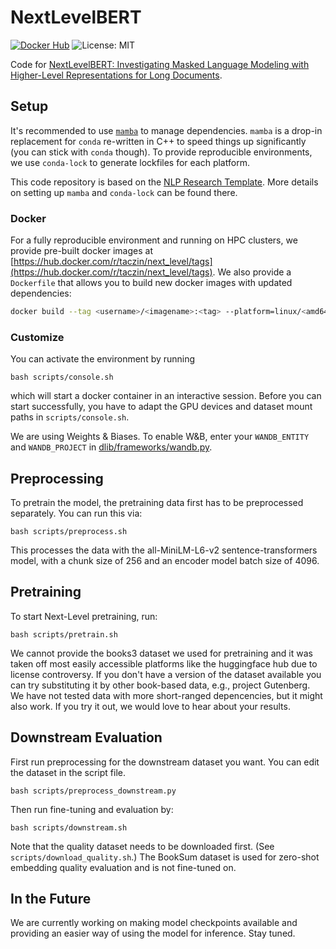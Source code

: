 # NextLevelBERT

[![Docker Hub](https://img.shields.io/docker/v/konstantinjdobler/nlp-research-template/torch2.0.0-cuda11.8?color=blue&label=docker&logo=docker)](https://hub.docker.com/repository/docker/taczin/next_level/tags) ![License: MIT](https://img.shields.io/github/license/konstantinjdobler/nlp-research-template?color=green)

Code for [NextLevelBERT: Investigating Masked Language Modeling with Higher-Level Representations for Long Documents](https://pages.github.com/](https://arxiv.org/abs/2402.17682)https://arxiv.org/abs/2402.17682). 

## Setup
It's recommended to use [`mamba`](https://github.com/mamba-org/mamba) to manage dependencies. `mamba` is a drop-in replacement for `conda` re-written in C++ to speed things up significantly (you can stick with `conda` though). To provide reproducible environments, we use `conda-lock` to generate lockfiles for each platform.

This code repository is based on the [NLP Research Template](https://github.com/konstantinjdobler/nlp-research-template). More details on setting up `mamba` and `conda-lock` can be found there.

### Docker

For a fully reproducible environment and running on HPC clusters, we provide pre-built docker images at [https://hub.docker.com/r/taczin/next_level/tags](https://hub.docker.com/r/taczin/next_level/tags). We also provide a `Dockerfile` that allows you to build new docker images with updated dependencies:

```bash
docker build --tag <username>/<imagename>:<tag> --platform=linux/<amd64/ppc64le> .
```

### Customize
You can activate the environment by running 
```
bash scripts/console.sh
```
which will start a docker container in an interactive session.
Before you can start successfully, you have to adapt the GPU devices and dataset mount paths in `scripts/console.sh`.

We are using Weights & Biases. To enable W&B, enter your `WANDB_ENTITY` and `WANDB_PROJECT` in [dlib/frameworks/wandb.py](dlib/frameworks/wandb.py).


## Preprocessing
To pretrain the model, the pretraining data first has to be preprocessed separately. You can run this via:

```
bash scripts/preprocess.sh
```
This processes the data with the all-MiniLM-L6-v2 sentence-transformers model, with a chunk size of 256 and an encoder model batch size of 4096.

## Pretraining

To start Next-Level pretraining, run:

```
bash scripts/pretrain.sh
```
We cannot provide the books3 dataset we used for pretraining and it was taken off most easily accessible platforms like the huggingface hub due to license controversy. If you don't have a version of the dataset available you can try substituting it by other book-based data, e.g., project Gutenberg. We have not tested data with more short-ranged depencencies, but it might also work. If you try it out, we would love to hear about your results.

## Downstream Evaluation

First run preprocessing for the downstream dataset you want. You can edit the dataset in the script file.
```
bash scripts/preprocess_downstream.py
```
Then run fine-tuning and evaluation by:
```
bash scripts/downstream.sh
```
Note that the quality dataset needs to be downloaded first. (See `scripts/download_quality.sh`.) The BookSum dataset is used for zero-shot embedding quality evaluation and is not fine-tuned on.

## In the Future
We are currently working on making model checkpoints available and providing an easier way of using the model for inference. Stay tuned.
